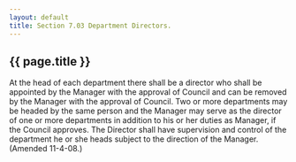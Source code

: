 ```yaml
---
layout: default 
title: Section 7.03 Department Directors.
---
```


{{ page.title }}
----------------

At the head of each department there shall be a director who shall be
appointed by the Manager with the approval of Council and can be removed
by the Manager with the approval of Council. Two or more departments may
be headed by the same person and the Manager may serve as the director
of one or more departments in addition to his or her duties as Manager,
if the Council approves. The Director shall have supervision and control
of the department he or she heads subject to the direction of the
Manager. (Amended 11-4-08.)

